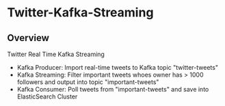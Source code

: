 # Twitter-Kafka-Streaming

## Overview
Twitter Real Time Kafka Streaming

* Kafka Producer: Import real-time tweets to Kafka topic "twitter-tweets"
* Kafka Streaming: Filter important tweets whoes owner has > 1000 followers and output into topic "important-tweets"
* Kafka Consumer: Poll tweets from "important-tweets" and save into ElasticSearch Cluster



